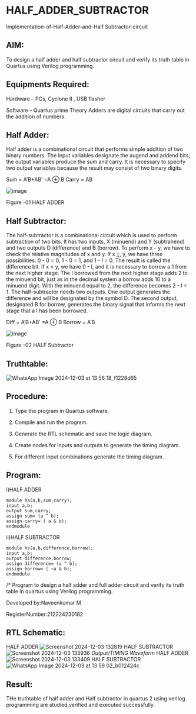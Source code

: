 # HALF_ADDER_SUBTRACTOR

Implementation-of-Half-Adder-and-Half Subtractor-circuit

## AIM:

To design a half adder and half subtractor circuit and verify its truth table in Quartus using Verilog programming.

## Equipments Required:

Hardware – PCs, Cyclone II , USB flasher 

Software – Quartus prime Theory Adders are digital circuits that carry out the addition of numbers.

## Half Adder:

Half adder is a combinational circuit that performs simple addition of two binary numbers. The input variables designate the augend and addend bits; the output variables produce the sum and carry. It is necessary to specify two output variables because the result may consist of two binary digits.

Sum = A’B+AB’ =A ⊕ B Carry = AB

![image](https://github.com/naavaneetha/HALF_ADDER_SUBTRACTOR/assets/154305477/bd4a0b2c-cdbc-4184-ab08-81578f121e1f)

Figure -01 HALF ADDER

## Half Subtractor:

The half-subtractor is a combinational circuit which is used to perform subtraction of two bits. It has two inputs, X (minuend) and Y (subtrahend) and two outputs D (difference) and B (borrow). To perform x - y, we have to check the relative magnitudes of x and y. If x ;;, y, we have three possibilities: 0 - 0 = 0, 1 - 0 = 1, and 1 - I = 0. The result is called the difference bit. If x < y, we have 0 - I, and it is necessary to borrow a 1 from the next higher stage. The I borrowed from the next higher stage adds 2 to the minuend bit, just as in the decimal system a borrow adds 10 to a minuend digit. With the minuend equal to 2, the difference becomes 2 - I = 1. The half-subtractor needs two outputs. One output generates the difference and will be designated by the symbol D. The second output, designated B for borrow, generates the binary signal that informs the next stage that a I has been borrowed. 

Diff = A’B+AB’ =A ⊕ B
Borrow = A’B

 ![image](https://github.com/naavaneetha/HALF_ADDER_SUBTRACTOR/assets/154305477/d76b099c-513f-4e7c-843a-e2fd028a531a)

Figure -02 HALF Subtractor

## Truthtable:
![WhatsApp Image 2024-12-03 at 13 56 18_f1228d65](https://github.com/user-attachments/assets/326e7294-3fe0-4c26-aa22-207434d4e2a2)

## Procedure:

1.	Type the program in Quartus software.

2.	Compile and run the program.

3.	Generate the RTL schematic and save the logic diagram.

4.	Create nodes for inputs and outputs to generate the timing diagram.

5.	For different input combinations generate the timing diagram.


## Program:
i)HALF ADDER
```
module ha(a,b,sum,carry);
input a,b;
output sum,carry;
assign sum= (a ^ b);
assign carry= ( a & b);
endmodule
```
ii)HALF SUBTRACTOR
```
module hs(a,b,difference,borrow);
input a,b;
output difference,borrow;
assign difference= (a ^ b);
assign borrow= ( ~a & b);
endmodule
```

/* Program to design a half adder and full adder circuit and verify its truth table in quartus using Verilog programming.

Developed by:Naveenkumar M

RegisterNumber:212224230182

## RTL Schematic:
HALF ADDER
![Screenshot 2024-12-03 132819](https://github.com/user-attachments/assets/3e33c7f4-7647-4daf-969e-433462b69399)
HALF SUBTRACTOR
![Screenshot 2024-12-03 133936](https://github.com/user-attachments/assets/90e73d87-3870-42a6-97ea-de3dc820ea91)
*Output/TIMING Waveform*
HALF ADDER
![Screenshot 2024-12-03 133409](https://github.com/user-attachments/assets/05abc62c-8448-416c-a86f-5a83c9885162)
HALF SUBTRACTOR
![WhatsApp Image 2024-12-03 at 13 59 02_b012424c](https://github.com/user-attachments/assets/063f6607-46dd-45e5-a224-d410bc801d12)


## Result:
THe truthtable of half adder and Half subtractor in quartus 2 using verilog programming are studied,verified and executed successfully.
